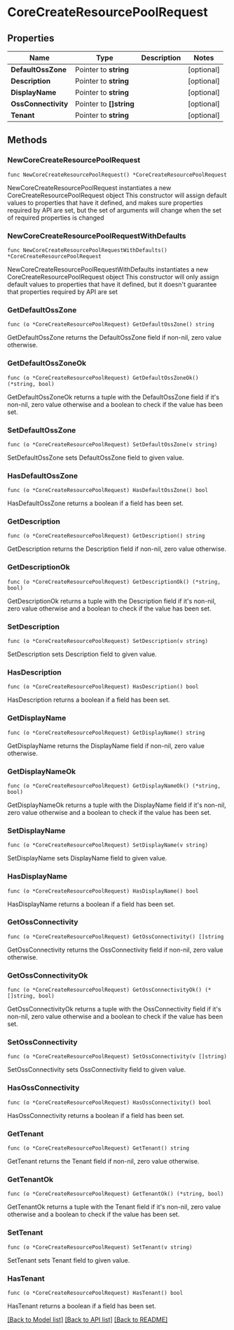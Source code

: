 # CoreCreateResourcePoolRequest

## Properties

Name | Type | Description | Notes
------------ | ------------- | ------------- | -------------
**DefaultOssZone** | Pointer to **string** |  | [optional] 
**Description** | Pointer to **string** |  | [optional] 
**DisplayName** | Pointer to **string** |  | [optional] 
**OssConnectivity** | Pointer to **[]string** |  | [optional] 
**Tenant** | Pointer to **string** |  | [optional] 

## Methods

### NewCoreCreateResourcePoolRequest

`func NewCoreCreateResourcePoolRequest() *CoreCreateResourcePoolRequest`

NewCoreCreateResourcePoolRequest instantiates a new CoreCreateResourcePoolRequest object
This constructor will assign default values to properties that have it defined,
and makes sure properties required by API are set, but the set of arguments
will change when the set of required properties is changed

### NewCoreCreateResourcePoolRequestWithDefaults

`func NewCoreCreateResourcePoolRequestWithDefaults() *CoreCreateResourcePoolRequest`

NewCoreCreateResourcePoolRequestWithDefaults instantiates a new CoreCreateResourcePoolRequest object
This constructor will only assign default values to properties that have it defined,
but it doesn't guarantee that properties required by API are set

### GetDefaultOssZone

`func (o *CoreCreateResourcePoolRequest) GetDefaultOssZone() string`

GetDefaultOssZone returns the DefaultOssZone field if non-nil, zero value otherwise.

### GetDefaultOssZoneOk

`func (o *CoreCreateResourcePoolRequest) GetDefaultOssZoneOk() (*string, bool)`

GetDefaultOssZoneOk returns a tuple with the DefaultOssZone field if it's non-nil, zero value otherwise
and a boolean to check if the value has been set.

### SetDefaultOssZone

`func (o *CoreCreateResourcePoolRequest) SetDefaultOssZone(v string)`

SetDefaultOssZone sets DefaultOssZone field to given value.

### HasDefaultOssZone

`func (o *CoreCreateResourcePoolRequest) HasDefaultOssZone() bool`

HasDefaultOssZone returns a boolean if a field has been set.

### GetDescription

`func (o *CoreCreateResourcePoolRequest) GetDescription() string`

GetDescription returns the Description field if non-nil, zero value otherwise.

### GetDescriptionOk

`func (o *CoreCreateResourcePoolRequest) GetDescriptionOk() (*string, bool)`

GetDescriptionOk returns a tuple with the Description field if it's non-nil, zero value otherwise
and a boolean to check if the value has been set.

### SetDescription

`func (o *CoreCreateResourcePoolRequest) SetDescription(v string)`

SetDescription sets Description field to given value.

### HasDescription

`func (o *CoreCreateResourcePoolRequest) HasDescription() bool`

HasDescription returns a boolean if a field has been set.

### GetDisplayName

`func (o *CoreCreateResourcePoolRequest) GetDisplayName() string`

GetDisplayName returns the DisplayName field if non-nil, zero value otherwise.

### GetDisplayNameOk

`func (o *CoreCreateResourcePoolRequest) GetDisplayNameOk() (*string, bool)`

GetDisplayNameOk returns a tuple with the DisplayName field if it's non-nil, zero value otherwise
and a boolean to check if the value has been set.

### SetDisplayName

`func (o *CoreCreateResourcePoolRequest) SetDisplayName(v string)`

SetDisplayName sets DisplayName field to given value.

### HasDisplayName

`func (o *CoreCreateResourcePoolRequest) HasDisplayName() bool`

HasDisplayName returns a boolean if a field has been set.

### GetOssConnectivity

`func (o *CoreCreateResourcePoolRequest) GetOssConnectivity() []string`

GetOssConnectivity returns the OssConnectivity field if non-nil, zero value otherwise.

### GetOssConnectivityOk

`func (o *CoreCreateResourcePoolRequest) GetOssConnectivityOk() (*[]string, bool)`

GetOssConnectivityOk returns a tuple with the OssConnectivity field if it's non-nil, zero value otherwise
and a boolean to check if the value has been set.

### SetOssConnectivity

`func (o *CoreCreateResourcePoolRequest) SetOssConnectivity(v []string)`

SetOssConnectivity sets OssConnectivity field to given value.

### HasOssConnectivity

`func (o *CoreCreateResourcePoolRequest) HasOssConnectivity() bool`

HasOssConnectivity returns a boolean if a field has been set.

### GetTenant

`func (o *CoreCreateResourcePoolRequest) GetTenant() string`

GetTenant returns the Tenant field if non-nil, zero value otherwise.

### GetTenantOk

`func (o *CoreCreateResourcePoolRequest) GetTenantOk() (*string, bool)`

GetTenantOk returns a tuple with the Tenant field if it's non-nil, zero value otherwise
and a boolean to check if the value has been set.

### SetTenant

`func (o *CoreCreateResourcePoolRequest) SetTenant(v string)`

SetTenant sets Tenant field to given value.

### HasTenant

`func (o *CoreCreateResourcePoolRequest) HasTenant() bool`

HasTenant returns a boolean if a field has been set.


[[Back to Model list]](../README.md#documentation-for-models) [[Back to API list]](../README.md#documentation-for-api-endpoints) [[Back to README]](../README.md)


